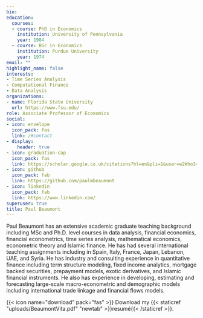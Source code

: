 ```yaml
---
bio:
education:
  courses:
  - course: PhD in Economics
    institution: University of Pennsylvania
    year: 1984
  - course: BSc in Economics
    institution: Purdue University
    year: 1974
email: ""
highlight_name: false
interests:
- Time Series Analysis
- Computational Finance
- Data Analysis
organizations:
- name: Florida State University
  url: https://www.fsu.edu/ 
role: Associate Professor of Economics
social:
- icon: envelope
  icon_pack: fas
  link: /#contact
- display:
    header: true
- icon: graduation-cap
  icon_pack: fas
  link: https://scholar.google.co.uk/citations?hl=en&pli=1&user=w2Who34AAAAJ
- icon: github
  icon_pack: fab
  link: https://github.com/paulmbeaumont
- icon: linkedin
  icon_pack: fab
  link: https://www.linkedin.com/
superuser: true
title: Paul Beaumont
---
```

Paul Beaumont has an extensive academic graduate teaching background including MSc and Ph.D. level courses in data analysis, financial economics, financial econometrics, time series analysis, mathematical economics, econometric theory and Islamic finance. He has had several international teaching assignments including in Spain, Italy, France, Japan, Lebanon, UAE, and Syria. He has industry and consulting experience in quantitative finance including term structure modeling, fixed income analytics, mortgage backed securities, prepayment models, exotic derivatives, and Islamic financial instruments. He also has experience in developing, estimating and forecasting large-scale macro-econometric and demographic models including international trade linkage and financial flows models.

{{< icon name="download" pack="fas" >}} Download my {{< staticref "uploads/BeaumontVita.pdf" "newtab" >}}resumé{{< /staticref >}}.
